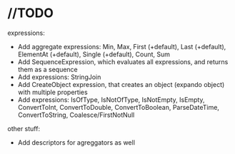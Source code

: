 # //TODO
expressions:
- Add aggregate expressions: Min, Max, First (+default), Last (+default), ElementAt (+default), Single (+default), Count, Sum
- Add SequenceExpression, which evaluates all expressions, and returns them as a sequence
- Add expressions: StringJoin
- Add CreateObject expression, that creates an object (expando object) with multiple properties
- Add expressions: IsOfType, IsNotOfType, IsNotEmpty, IsEmpty, ConvertToInt, ConvertToDouble, ConvertToBoolean, ParseDateTime, ConvertToString, Coalesce/FirstNotNull

other stuff:
- Add descriptors for agreggators as well